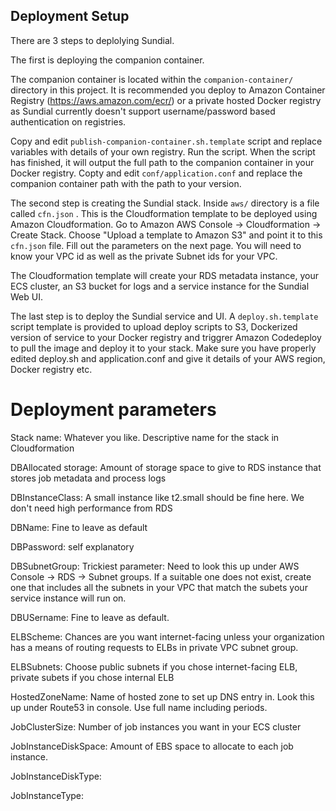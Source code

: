 ## Deployment Setup

There are 3 steps to deplolying Sundial.

The first is deploying the companion container.

The companion container is located within the `companion-container/` directory in this project. It is recommended you deploy to Amazon Container Registry (https://aws.amazon.com/ecr/) or a private hosted Docker registry as Sundial currently doesn't support username/password based authentication on registries.

Copy and edit `publish-companion-container.sh.template` script and replace variables with details of your own registry. Run the script.
When the script has finished, it will output the full path to the companion container in your Docker registry. Copty and edit `conf/application.conf` and replace the companion container path with the path to your version. 

The second step is creating the Sundial stack. 
Inside `aws/` directory is a file called `cfn.json` . This is the Cloudformation template to be deployed using Amazon Cloudformation. 
Go to Amazon AWS Console -> Cloudformation -> Create Stack. Choose "Upload a template to Amazon S3" and point it to this `cfn.json` file. Fill out the parameters on the next page. You will need to know your VPC id as well as the private Subnet ids for your VPC.

The Cloudformation template will create your RDS metadata instance, your ECS cluster, an S3 bucket for logs and a service instance for the Sundial Web UI.

The last step is to deploy the Sundial service and UI. A `deploy.sh.template` script template is provided to upload deploy scripts to S3, Dockerized version of service to your Docker registry and triggrer Amazon Codedeploy to pull the image and deploy it to your stack. Make sure you have properly edited deploy.sh and application.conf and give it details of your AWS region, Docker registry etc.

# Deployment parameters

Stack name: Whatever you like. Descriptive name for the stack in Cloudformation

DBAllocated storage: Amount of storage space to give to RDS instance that stores job metadata and process logs

DBInstanceClass: A small instance like t2.small should be fine here. We don't need high performance from RDS

DBName: Fine to leave as default

DBPassword: self explanatory

DBSubnetGroup: Trickiest parameter: Need to look this up under AWS Console -> RDS -> Subnet groups. If a suitable one does not exist, create one that includes all the subnets in your VPC that match the subets your service instance will run on.

DBUSername: Fine to leave as default.

ELBScheme: Chances are you want internet-facing unless your organization has a means of routing requests to ELBs in private VPC subnet group.

ELBSubnets: Choose public subnets if you chose internet-facing ELB, private subets if you chose internal ELB

HostedZoneName: Name of hosted zone to set up DNS entry in. Look this up under Route53 in console. Use full name including periods.

JobClusterSize: Number of job instances you want in your ECS cluster

JobInstanceDiskSpace: Amount of EBS space to allocate to each job instance.

JobInstanceDiskType:
 
JobInstanceType:
 
